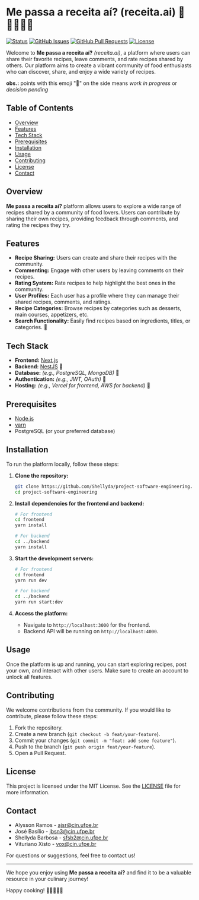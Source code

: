 # Me passa a receita aí? (receita.ai) 🍴👩‍🍳👨‍🍳

[![Status](https://img.shields.io/badge/status-active-success.svg)]()
[![GitHub Issues](https://img.shields.io/github/issues/IF977/if977-project-standards.svg)](https://github.com/Shellyda/project-software-engineering/issues)
[![GitHub Pull Requests](https://img.shields.io/github/issues-pr/IF977/if977-project-standards.svg)](https://github.com/Shellyda/project-software-engineering//pulls)
[![License](https://img.shields.io/badge/license-MIT-blue.svg)](/LICENSE)

Welcome to **Me passa a receita aí?** *(receita.ai)*, a platform where users can share their favorite recipes, leave comments, and rate recipes shared by others.
Our platform aims to create a vibrant community of food enthusiasts who can discover, share, and enjoy a wide variety of recipes.

**obs.:** points with this emoji "🚧" on the side means *work in progress* or *decision pending*

## Table of Contents

- [Overview](#overview)
- [Features](#features)
- [Tech Stack](#tech-stack)
- [Prerequisites](#prerequisites)
- [Installation](#installation)
- [Usage](#usage)
- [Contributing](#contributing)
- [License](#license)
- [Contact](#contact)

## Overview

**Me passa a receita aí?** platform allows users to explore a wide range of recipes shared by a community of food lovers. Users can contribute by sharing their own recipes, providing feedback through comments, and rating the recipes they try.

## Features

- **Recipe Sharing:** Users can create and share their recipes with the community.
- **Commenting:** Engage with other users by leaving comments on their recipes.
- **Rating System:** Rate recipes to help highlight the best ones in the community.
- **User Profiles:** Each user has a profile where they can manage their shared recipes, comments, and ratings.
- **Recipe Categories:** Browse recipes by categories such as desserts, main courses, appetizers, etc.
- **Search Functionality:** Easily find recipes based on ingredients, titles, or categories. 🚧

## Tech Stack

- **Frontend:** [Next.js](https://nextjs.org/)
- **Backend:** [NestJS](https://nestjs.com/) 🚧
- **Database:** *(e.g., PostgreSQL, MongoDB)* 🚧
- **Authentication:** *(e.g., JWT, OAuth)* 🚧
- **Hosting:** *(e.g., Vercel for frontend, AWS for backend)* 🚧

## Prerequisites
- [Node.js](https://nodejs.org/)
- [yarn](https://yarnpkg.com/)
- PostgreSQL (or your preferred database)

## Installation

To run the platform locally, follow these steps:

1. **Clone the repository:**

    ```bash
    git clone https://github.com/Shellyda/project-software-engineering.git
    cd project-software-engineering
    ```

2. **Install dependencies for the frontend and backend:**

    ```bash
    # For frontend
    cd frontend
    yarn install

    # For backend
    cd ../backend
    yarn install
    ```

3. **Start the development servers:**

    ```bash
    # For frontend
    cd frontend
    yarn run dev

    # For backend
    cd ../backend
    yarn run start:dev
    ```

4. **Access the platform:**
   
   - Navigate to `http://localhost:3000` for the frontend.
   - Backend API will be running on `http://localhost:4000`.

## Usage

Once the platform is up and running, you can start exploring recipes, post your own, and interact with other users. Make sure to create an account to unlock all features.

## Contributing

We welcome contributions from the community. If you would like to contribute, please follow these steps:

1. Fork the repository.
2. Create a new branch (`git checkout -b feat/your-feature`).
3. Commit your changes (`git commit -m "feat: add some feature"`).
4. Push to the branch (`git push origin feat/your-feature`).
5. Open a Pull Request.

## License

This project is licensed under the MIT License. See the [LICENSE](LICENSE) file for more information.

## Contact
- Alysson Ramos - ajsr@cin.ufpe.br
- José Basílio - jbsn3@cin.ufpe.br
- Shellyda Barbosa - sfsb2@cin.ufpe.br
- Vituriano Xisto - vox@cin.ufpe.br

For questions or suggestions, feel free to contact us!

---

We hope you enjoy using **Me passa a receita aí?** and find it to be a valuable resource in your culinary journey!

Happy cooking! 🍴👩‍🍳👨‍🍳
